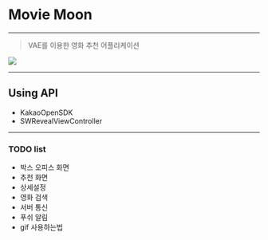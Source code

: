 # Movie Moon

---

> VAE를 이용한 영화 추천 어플리케이션


![ ](https://user-images.githubusercontent.com/46750574/68401034-6351b500-01bc-11ea-877f-be41f2d93318.png)

---

## Using API

* KakaoOpenSDK
* SWRevealViewController

---

### TODO list 

* 박스 오피스 화면
* 추천 화면
* 상세설정
* 영화 검색
* 서버 통신
* 푸쉬 알림
* gif 사용하는법